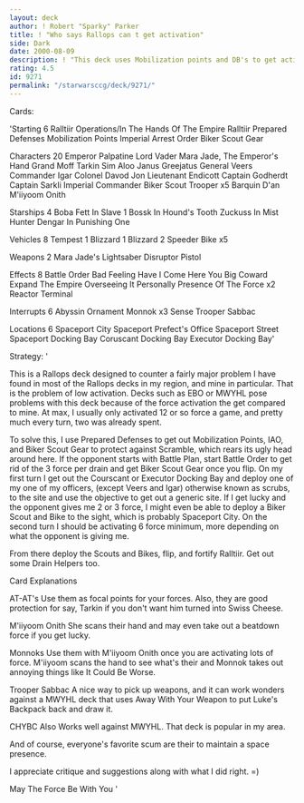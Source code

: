 ```yaml
---
layout: deck
author: ! Robert "Sparky" Parker
title: ! "Who says Rallops can t get activation"
side: Dark
date: 2000-08-09
description: ! "This deck uses Mobilization points and DB's to get activation quickly.  Flip in 3-4 turns and start draining for as much as possible."
rating: 4.5
id: 9271
permalink: "/starwarsccg/deck/9271/"
---
```

Cards: 

'Starting 6
Ralltiir Operations/In The Hands Of The Empire
Ralltiir
Prepared Defenses
Mobilization Points
Imperial Arrest Order
Biker Scout Gear

Characters 20
Emperor Palpatine
Lord Vader
Mara Jade, The Emperor's Hand
Grand Moff Tarkin
Sim Aloo
Janus Greejatus
General Veers
Commander Igar
Colonel Davod Jon
Lieutenant Endicott
Captain Godherdt
Captain Sarkli
Imperial Commander
Biker Scout Trooper x5
Barquin D'an
M'iiyoom Onith

Starships 4
Boba Fett In Slave 1
Bossk In Hound's Tooth
Zuckuss In Mist Hunter
Dengar In Punishing One

Vehicles 8
Tempest 1
Blizzard 1
Blizzard 2
Speeder Bike x5

Weapons 2
Mara Jade's Lightsaber
Disruptor Pistol

Effects 8
Battle Order
Bad Feeling Have I
Come Here You Big Coward
Expand The Empire
Overseeing It Personally
Presence Of The Force x2
Reactor Terminal

Interrupts 6
Abyssin Ornament
Monnok x3
Sense
Trooper Sabbac

Locations 6
Spaceport City
Spaceport Prefect's Office
Spaceport Street
Spaceport Docking Bay
Coruscant Docking Bay
Executor Docking Bay'

Strategy: '

This is a Rallops deck designed to counter a fairly major problem I have found in most of the Rallops decks in my region, and mine in particular.  That is the problem of low activation.  Decks such as EBO or MWYHL pose problems with this deck because of the force activation the get compared to mine.  At max, I usually only activated 12 or so force a game, and pretty much every turn, two was already spent.

To solve this, I use Prepared Defenses to get out Mobilization Points, IAO, and Biker Scout Gear to protect against Scramble, which rears its ugly head around here.  If the opponent starts with Battle Plan, start Battle Order to get rid of the 3 force per drain and get Biker Scout Gear once you flip.  On my first turn I get out the Courscant or Executor Docking Bay and deploy one of my one of my officers, (except Veers and Igar)
otherwise known as scrubs, to the site and use the objective to get out a generic site.  If I get lucky and the opponent gives me 2 or 3 force, I might even be able to deploy a Biker Scout and Bike to the sight, which is probably Spaceport City.  On the second turn I should be activating 6 force minimum, more depending on what the opponent is giving me.

From there deploy the Scouts and Bikes, flip, and fortify Ralltiir.  Get out some Drain Helpers too.

Card Explanations

AT-AT's Use them as focal points for your forces.  Also, they are good protection for say, Tarkin if you don't want him turned into Swiss Cheese.

M'iiyoom Onith She scans their hand and may even take out a beatdown force if you get lucky.

Monnoks Use them with M'iiyoom Onith once you are activating lots of force.  M'iiyoom scans the hand to see what's their and Monnok takes out annoying things like It Could Be Worse.

Trooper Sabbac A nice way to pick up weapons, and it can work wonders against a MWYHL deck that uses Away With Your Weapon to put Luke's Backpack back and draw it.

CHYBC Also Works well against MWYHL.  That deck is popular in my area.

And of course, everyone's favorite scum are their to maintain a space presence.

I appreciate critique and suggestions along with what I did right. =)

May The Force Be With You
'
